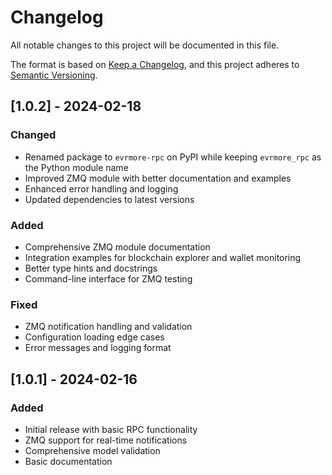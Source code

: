 # Changelog

All notable changes to this project will be documented in this file.

The format is based on [Keep a Changelog](https://keepachangelog.com/en/1.0.0/),
and this project adheres to [Semantic Versioning](https://semver.org/spec/v2.0.0.html).

## [1.0.2] - 2024-02-18

### Changed
- Renamed package to `evrmore-rpc` on PyPI while keeping `evrmore_rpc` as the Python module name
- Improved ZMQ module with better documentation and examples
- Enhanced error handling and logging
- Updated dependencies to latest versions

### Added
- Comprehensive ZMQ module documentation
- Integration examples for blockchain explorer and wallet monitoring
- Better type hints and docstrings
- Command-line interface for ZMQ testing

### Fixed
- ZMQ notification handling and validation
- Configuration loading edge cases
- Error messages and logging format

## [1.0.1] - 2024-02-16

### Added
- Initial release with basic RPC functionality
- ZMQ support for real-time notifications
- Comprehensive model validation
- Basic documentation 